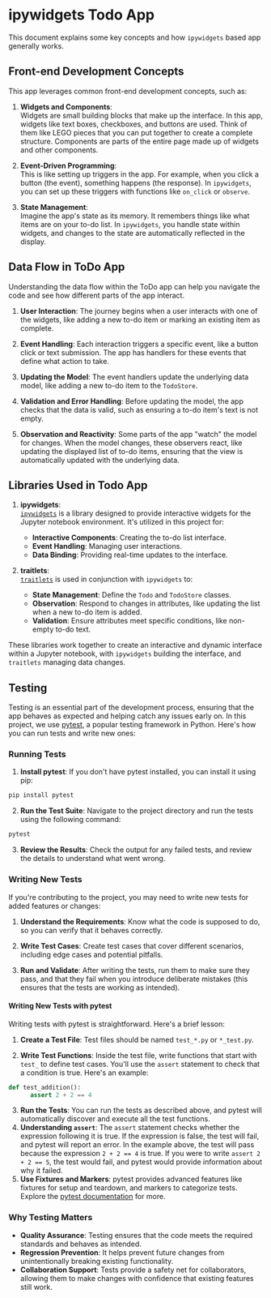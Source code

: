 # ipywidgets Todo App

This document explains some key concepts and how `ipywidgets` based app generally works.

## Front-end Development Concepts
This app leverages common front-end development concepts, such as:

1. **Widgets and Components**:  
   Widgets are small building blocks that make up the interface. In this app, widgets like text boxes, checkboxes, and buttons are used. Think of them like LEGO pieces that you can put together to create a complete structure. Components are parts of the entire page made up of widgets and other components.

2. **Event-Driven Programming**:  
   This is like setting up triggers in the app. For example, when you click a button (the event), something happens (the response). In `ipywidgets`, you can set up these triggers with functions like `on_click` or `observe`.

3. **State Management**:  
   Imagine the app's state as its memory. It remembers things like what items are on your to-do list. In `ipywidgets`, you handle state within widgets, and changes to the state are automatically reflected in the display.

## Data Flow in ToDo App
Understanding the data flow within the ToDo app can help you navigate the code and see how different parts of the app interact. 

1. **User Interaction**:
   The journey begins when a user interacts with one of the widgets, like adding a new to-do item or marking an existing item as complete.

2. **Event Handling**:
   Each interaction triggers a specific event, like a button click or text submission. The app has handlers for these events that define what action to take.

3. **Updating the Model**:
   The event handlers update the underlying data model, like adding a new to-do item to the `TodoStore`.

4. **Validation and Error Handling**:
   Before updating the model, the app checks that the data is valid, such as ensuring a to-do item's text is not empty.

5. **Observation and Reactivity**:
   Some parts of the app "watch" the model for changes. When the model changes, these observers react, like updating the displayed list of to-do items, ensuring that the view is automatically updated with the underlying data.

## Libraries Used in Todo App

1. **ipywidgets**:  
   [`ipywidgets`](https://ipywidgets.readthedocs.io/en/latest/) is a library designed to provide interactive widgets for the Jupyter notebook environment. It's utilized in this project for:
      - **Interactive Components**: Creating the to-do list interface.
      - **Event Handling**: Managing user interactions.
      - **Data Binding**: Providing real-time updates to the interface.

2. **traitlets**:  
   [`traitlets`](https://traitlets.readthedocs.io/en/stable/) is used in conjunction with `ipywidgets` to:
      - **State Management**: Define the `Todo` and `TodoStore` classes.
      - **Observation**: Respond to changes in attributes, like updating the list when a new to-do item is added.
      - **Validation**: Ensure attributes meet specific conditions, like non-empty to-do text.

These libraries work together to create an interactive and dynamic interface within a Jupyter notebook, with `ipywidgets` building the interface, and `traitlets` managing data changes.

## Testing

Testing is an essential part of the development process, ensuring that the app behaves as expected and helping catch any issues early on. In this project, we use [pytest](https://pytest.org/), a popular testing framework in Python. Here's how you can run tests and write new ones:

### Running Tests

1. **Install pytest**: If you don't have pytest installed, you can install it using pip:
```bash
pip install pytest
```

2. **Run the Test Suite**: Navigate to the project directory and run the tests using the following command:
```bash
pytest
```

3. **Review the Results**: Check the output for any failed tests, and review the details to understand what went wrong.
### Writing New Tests

If you're contributing to the project, you may need to write new tests for added features or changes:

1. **Understand the Requirements**: Know what the code is supposed to do, so you can verify that it behaves correctly.

2. **Write Test Cases**: Create test cases that cover different scenarios, including edge cases and potential pitfalls.

3. **Run and Validate**: After writing the tests, run them to make sure they pass, and that they fail when you introduce deliberate mistakes (this ensures that the tests are working as intended).


#### Writing New Tests with pytest

Writing tests with pytest is straightforward. Here's a brief lesson:

1. **Create a Test File**: Test files should be named `test_*.py` or `*_test.py`.

2. **Write Test Functions**: Inside the test file, write functions that start with `test_` to define test cases. You'll use the `assert` statement to check that a condition is true. Here's an example:
```python
def test_addition():
      assert 2 + 2 == 4
```

3. **Run the Tests**: You can run the tests as described above, and pytest will automatically discover and execute all the test functions.
4. **Understanding `assert`**: The `assert` statement checks whether the expression following it is true. If the expression is false, the test will fail, and pytest will report an error. In the example above, the test will pass because the expression `2 + 2 == 4` is true. If you were to write `assert 2 + 2 == 5`, the test would fail, and pytest would provide information about why it failed.
5. **Use Fixtures and Markers**: pytest provides advanced features like fixtures for setup and teardown, and markers to categorize tests. Explore the [pytest documentation](https://docs.pytest.org/en/latest/) for more.

### Why Testing Matters

- **Quality Assurance**: Testing ensures that the code meets the required standards and behaves as intended.
- **Regression Prevention**: It helps prevent future changes from unintentionally breaking existing functionality.
- **Collaboration Support**: Tests provide a safety net for collaborators, allowing them to make changes with confidence that existing features still work.